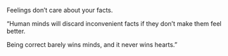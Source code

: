 Feelings don’t care about your facts.

“Human minds will discard inconvenient facts if they don’t make them feel better.

Being correct barely wins minds, and it never wins hearts.”

